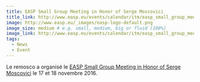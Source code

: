 ```yaml
---
title: EASP Small Group Meeting in Honor of Serge Moscovici
title_link: http://www.easp.eu/events/calendar/itm/easp_small_group_meeting_in_honor_of_serge_moscovici-46.html
image: http://www.easp.eu/_images/easp-logo-default.png
image_size: medium # e.g. small, medium, big or fluid (100%)
image_link: http://www.easp.eu/events/calendar/itm/easp_small_group_meeting_in_honor_of_serge_moscovici-46.html  
tags:
  - News
  - Event
---
```

Le remosco a organisé le [EASP Small Group Meeting in Honor of Serge Moscovici](http://www.easp.eu/events/calendar/itm/easp_small_group_meeting_in_honor_of_serge_moscovici-46.html) le 17 et 18 novembre 2016.
